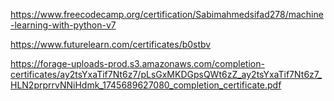 https://www.freecodecamp.org/certification/Sabimahmedsifad278/machine-learning-with-python-v7



https://www.futurelearn.com/certificates/b0stbv





https://forage-uploads-prod.s3.amazonaws.com/completion-certificates/ay2tsYxaTif7Nt6z7/pLsGxMKDGpsQWt6zZ_ay2tsYxaTif7Nt6z7_HLN2prprrvNNiHdmk_1745689627080_completion_certificate.pdf
